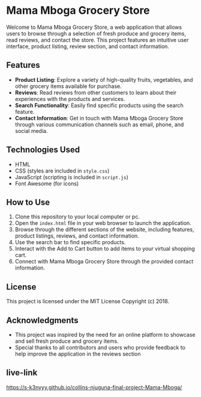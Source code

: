 # Mama Mboga Grocery Store

Welcome to Mama Mboga Grocery Store, a web application that allows users to browse through a selection of fresh produce and grocery items, read reviews, and contact the store. This project features an intuitive user interface, product listing, review section, and contact information.

## Features

- **Product Listing**: Explore a variety of high-quality fruits, vegetables, and other grocery items available for purchase.
- **Reviews**: Read reviews from other customers to learn about their experiences with the products and services.
- **Search Functionality**: Easily find specific products using the search feature.
- **Contact Information**: Get in touch with Mama Mboga Grocery Store through various communication channels such as email, phone, and social media.

## Technologies Used

- HTML
- CSS (styles are included in `style.css`)
- JavaScript (scripting is included in `script.js`)
- Font Awesome (for icons)

## How to Use

1. Clone this repository to your local computer or pc.
2. Open the `index.html` file in your web browser to launch the application.
3. Browse through the different sections of the website, including features, product listings, reviews, and contact information.
4. Use the search bar to find specific products.
5. Interact with the Add to Cart button to add items to your virtual shopping cart.
6. Connect with Mama Mboga Grocery Store through the provided contact information.

## License

This project is licensed under the MIT License Copyright (c) 2018.

## Acknowledgments

- This project was inspired by the need for an online platform to showcase and sell fresh produce and grocery items.
- Special thanks to all contributors and users who provide feedback to help improve the application in the reviews section

## live-link
https://s-k3nyyy.github.io/collins-njuguna-final-project-Mama-Mboga/
